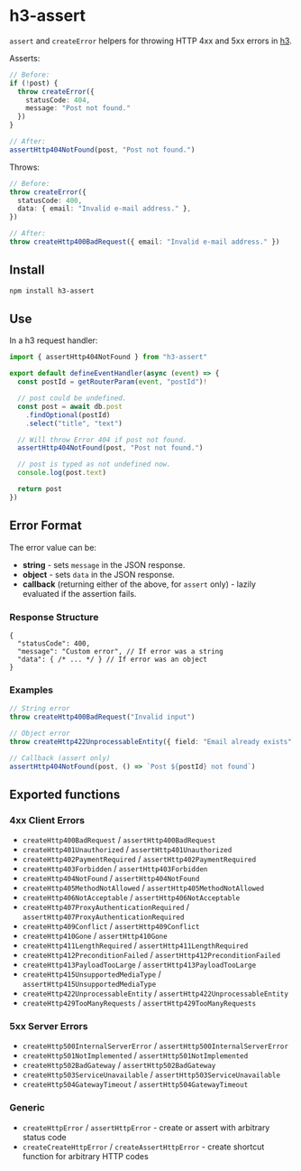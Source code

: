 # h3-assert

`assert` and `createError` helpers for throwing HTTP 4xx and 5xx errors in [h3](https://h3.unjs.io/).

Asserts:

```ts
// Before:
if (!post) {
  throw createError({
    statusCode: 404,
    message: "Post not found."
  })
}

// After:
assertHttp404NotFound(post, "Post not found.")
```

Throws:

```ts
// Before:
throw createError({
  statusCode: 400,
  data: { email: "Invalid e-mail address." },
})

// After:
throw createHttp400BadRequest({ email: "Invalid e-mail address." })
```

## Install

```sh
npm install h3-assert
```

## Use

In a h3 request handler:

```ts
import { assertHttp404NotFound } from "h3-assert"

export default defineEventHandler(async (event) => {
  const postId = getRouterParam(event, "postId")!

  // post could be undefined.
  const post = await db.post
    .findOptional(postId)
    .select("title", "text")

  // Will throw Error 404 if post not found.
  assertHttp404NotFound(post, "Post not found.")

  // post is typed as not undefined now.
  console.log(post.text)

  return post
})
```

## Error Format

The error value can be:

- **string** - sets `message` in the JSON response.
- **object** - sets `data` in the JSON response.
- **callback** (returning either of the above, for `assert` only) - lazily evaluated if the assertion fails.

### Response Structure

```json5
{
  "statusCode": 400,
  "message": "Custom error", // If error was a string
  "data": { /* ... */ } // If error was an object
}
```

### Examples

```ts
// String error
throw createHttp400BadRequest("Invalid input")

// Object error
throw createHttp422UnprocessableEntity({ field: "Email already exists" })

// Callback (assert only)
assertHttp404NotFound(post, () => `Post ${postId} not found`)
```

## Exported functions

### 4xx Client Errors

- `createHttp400BadRequest` / `assertHttp400BadRequest`
- `createHttp401Unauthorized` / `assertHttp401Unauthorized`
- `createHttp402PaymentRequired` / `assertHttp402PaymentRequired`
- `createHttp403Forbidden` / `assertHttp403Forbidden`
- `createHttp404NotFound` / `assertHttp404NotFound`
- `createHttp405MethodNotAllowed` / `assertHttp405MethodNotAllowed`
- `createHttp406NotAcceptable` / `assertHttp406NotAcceptable`
- `createHttp407ProxyAuthenticationRequired` / `assertHttp407ProxyAuthenticationRequired`
- `createHttp409Conflict` / `assertHttp409Conflict`
- `createHttp410Gone` / `assertHttp410Gone`
- `createHttp411LengthRequired` / `assertHttp411LengthRequired`
- `createHttp412PreconditionFailed` / `assertHttp412PreconditionFailed`
- `createHttp413PayloadTooLarge` / `assertHttp413PayloadTooLarge`
- `createHttp415UnsupportedMediaType` / `assertHttp415UnsupportedMediaType`
- `createHttp422UnprocessableEntity` / `assertHttp422UnprocessableEntity`
- `createHttp429TooManyRequests` / `assertHttp429TooManyRequests`

### 5xx Server Errors

- `createHttp500InternalServerError` / `assertHttp500InternalServerError`
- `createHttp501NotImplemented` / `assertHttp501NotImplemented`
- `createHttp502BadGateway` / `assertHttp502BadGateway`
- `createHttp503ServiceUnavailable` / `assertHttp503ServiceUnavailable`
- `createHttp504GatewayTimeout` / `assertHttp504GatewayTimeout`

### Generic

- `createHttpError` / `assertHttpError` - create or assert with arbitrary status code
- `createCreateHttpError` / `createAssertHttpError` - create shortcut function for arbitrary HTTP codes
